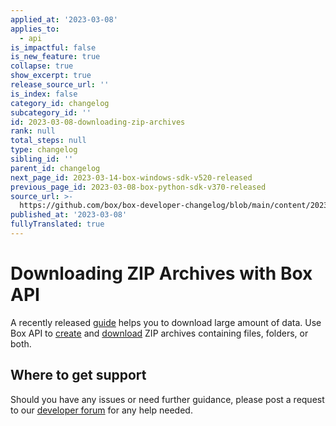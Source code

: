 ```yaml
---
applied_at: '2023-03-08'
applies_to:
  - api
is_impactful: false
is_new_feature: true
collapse: true
show_excerpt: true
release_source_url: ''
is_index: false
category_id: changelog
subcategory_id: ''
id: 2023-03-08-downloading-zip-archives
rank: null
total_steps: null
type: changelog
sibling_id: ''
parent_id: changelog
next_page_id: 2023-03-14-box-windows-sdk-v520-released
previous_page_id: 2023-03-08-box-python-sdk-v370-released
source_url: >-
  https://github.com/box/box-developer-changelog/blob/main/content/2023/03-08-downloading-zip-archives.md
published_at: '2023-03-08'
fullyTranslated: true
---
```

# Downloading ZIP Archives with Box API

A recently released [guide][1] helps you to download large amount of data.
Use Box API to [create][2] and [download][3] ZIP archives containing files, folders, or both.

## Where to get support

Should you have any issues or need further guidance, please post a request to
our [developer forum][4] for any help needed.

[1]: g://downloads/zip-archive

[2]: e://post-zip-downloads

[3]: e://get-zip-downloads-id-content

[4]: https://support.box.com/hc/en-us/community/topics/360001932973-Platform-and-Developer-Forum
